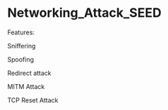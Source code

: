 # Networking_Attack_SEED
Features:​

Sniffering​

Spoofing​

Redirect attack​

MITM Attack​

TCP Reset Attack​
